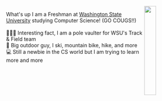 <img align="right" width="25%" src="https://media.giphy.com/media/SUj9xQ5ou9PfA1FU1M/giphy.gif">

What's up I am a Freshman at [Washington State University](https://wsu.edu) studying Computer Science! (GO COUGS!!)<br><br>
🏃🏻‍♂️ Interesting fact, I am a pole vaulter for WSU's Track & Field team<br>
🌲 Big outdoor guy, I ski, mountain bike, hike, and more<br>
💻 Still a newbie in the CS world but I am trying to learn more and more<br>
